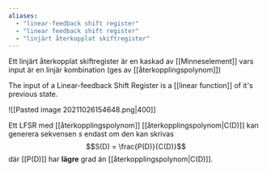 ```yaml
---
aliases:
  - "linear-feedback shift register"
  - "linear feedback shift register"
  - "linjärt återkopplat skiftregister"
---
```


Ett linjärt återkopplat skiftregister är en kaskad av [[Minneselement]] vars input är en linjär kombination (ges av [[återkopplingspolynom]])

The input of a Linear-feedback Shift Register is a [[linear function]] of it's previous state. 

![[Pasted image 20211026154648.png|400]]

Ett LFSR med [[återkopplingspolynom]] [[återkopplingspolynom|C(D)]] kan generera sekvensen $s$ endast om den kan skrivas
$$S(D) = \frac{P(D)}{C(D)}$$
där [[P(D)]] har **lägre** grad än [[återkopplingspolynom|C(D)]]. 